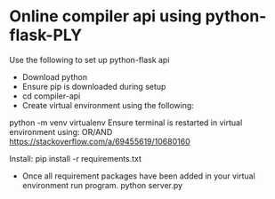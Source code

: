 # Online compiler api using python-flask-PLY

Use the following to set up python-flask api

* Download python
* Ensure pip is downloaded during setup
* cd compiler-api
* Create virtual environment using the following:

python -m venv virtualenv
Ensure terminal is restarted in virtual environment using: 
OR/AND
https://stackoverflow.com/a/69455619/10680160

Install: 
pip install -r requirements.txt

* Once all requirement packages have been added in your virtual environment run program.
python server.py